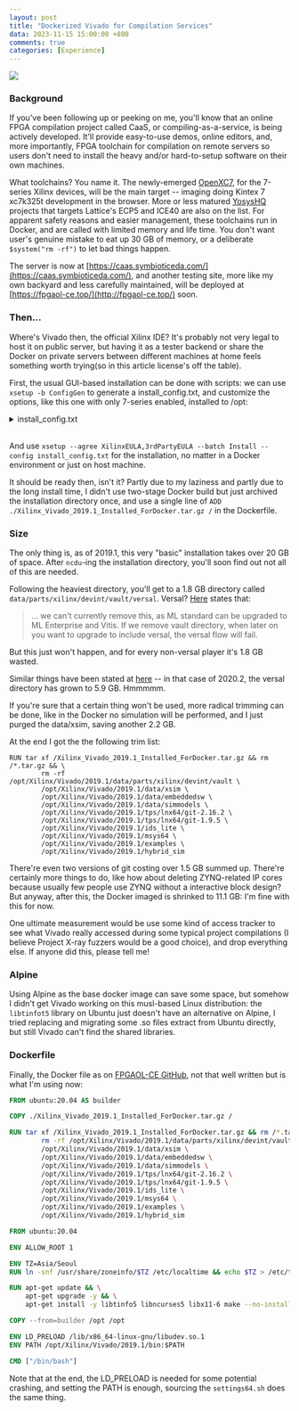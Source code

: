 ```yaml
---
layout: post
title: "Dockerized Vivado for Compilation Services"
data: 2023-11-15 15:00:00 +800
comments: true
categories: [Experience]
---
```


![](/MyBlog/images/vivado-battle.png)

### **Background**

If you've been following up or peeking on me, you'll know that an online FPGA compilation project called CaaS, or compiling-as-a-service, is being actively developed. It'll provide easy-to-use demos, online editors, and, more importantly, FPGA toolchain for compilation on remote servers so users don't need to install the heavy and/or hard-to-setup software on their own machines. 

What toolchains? You name it. The newly-emerged [OpenXC7](https://github.com/openXC7), for the 7-series Xilinx devices, will be the main target -- imaging doing Kintex 7 xc7k325t development in the browser. More or less matured [YosysHQ](https://github.com/YosysHQ) projects that targets Lattice's ECP5 and ICE40 are also on the list. For apparent safety reasons and easier management, these toolchains run in Docker, and are called with limited memory and life time. You don't want user's genuine mistake to eat up 30 GB of memory, or a deliberate `$system("rm -rf")` to let bad things happen. 

The server is now at [https://caas.symbioticeda.com/](https://caas.symbioticeda.com/), and another testing site, more like my own backyard and less carefully maintained, will be deployed at [https://fpgaol-ce.top/](http://fpgaol-ce.top/) soon. 

### **Then...**

Where's Vivado then, the official Xilinx IDE? It's probably not very legal to host it on public server, but having it as a tester backend or share the Docker on private servers between different machines at home feels something worth trying(so in this article license's off the table). 

First, the usual GUI-based installation can be done with scripts: we can use `xsetup -b ConfigGen` to generate a install_config.txt, and customize the options, like this one with only 7-series enabled, installed to /opt: 

<details>
<summary>install_config.txt</summary>
<code>
#### Vivado HL WebPACK Install Configuration ####<br>
Edition=Vivado HL WebPACK<br>
<br>
# Path where Xilinx software will be installed.<br>
Destination=/opt/Xilinx<br>
<br>
# Choose the Products/Devices the you would like to install.<br>
Modules=DocNav:0,Kintex UltraScale:0,Spartan-7:1,Artix-7:1,Model Composer:0,ARM Cortex-A53:0,Zynq UltraScale+ MPSoC:0,Zynq-7000:0,SDK Core Tools:0,ARM Cortex-A9:0,ARM Cortex R5:0,System Generator for DSP:0,Kintex-7:1,Kintex UltraScale+:0,MicroBlaze:0<br>
#Modules=DocNav:1,Kintex UltraScale:1,Spartan-7:1,Artix-7:1,Model Composer:0,ARM Cortex-A53:1,Zynq UltraScale+ MPSoC:1,Zynq-7000:1,SDK Core Tools:1,ARM Cortex-A9:1,ARM Cortex R5:1,System Generator for DSP:0,Kintex-7:1,Kintex UltraScale+:1,MicroBlaze:1<br>
<br>
# Choose the post install scripts you'd like to run as part of the finalization step. Please note that some of these scripts may require user interaction during runtime.
InstallOptions=Enable WebTalk for SDK to send usage statistics to Xilinx:1<br>
<br>
## Shortcuts and File associations ##<br>
# Choose whether Start menu/Application menu shortcuts will be created or not.
CreateProgramGroupShortcuts=0<br>
<br>
# Choose the name of the Start menu/Application menu shortcut. This setting will be ignored if you choose NOT to create shortcuts.<br>
ProgramGroupFolder=Xilinx Design Tools<br>
<br>
# Choose whether shortcuts will be created for All users or just the Current user. Shortcuts can be created for all users only if you run the installer as administrator.
CreateShortcutsForAllUsers=0<br>
<br>
# Choose whether shortcuts will be created on the desktop or not.<br>
CreateDesktopShortcuts=0<br>
<br>
# Choose whether file associations will be created or not.<br>
CreateFileAssociation=0<br>
<br>
# Choose whether disk usage will be optimized (reduced) after installation<br>
EnableDiskUsageOptimization=1
</code>
</details>
<br>

And use `xsetup --agree XilinxEULA,3rdPartyEULA --batch Install --config install_config.txt` for the installation, no matter in a Docker environment or just on host machine. 

It should be ready then, isn't it? Partly due to my laziness and partly due to the long install time, I didn't use two-stage Docker build but just archived the installation directory once, and use a single line of `ADD ./Xilinx_Vivado_2019.1_Installed_ForDocker.tar.gz /` in the Dockerfile. 

### **Size**

The only thing is, as of 2019.1, this very "basic" installation takes over 20 GB of space. After `ncdu`-ing the installation directory, you'll soon find out not all of this are needed. 

Following the heaviest directory, you'll get to a 1.8 GB directory called `data/parts/xilinx/devint/vault/versal`. Versal? [Here](https://support.xilinx.com/s/question/0D52E00006ln0TnSAI/question-regarding-vivado-20211-installation-size-and-device-support?language=en_US) states that: 

>  ... we can't currently remove this, as ML standard can be upgraded to ML Enterprise and Vitis. If we remove vault directory, when later on you want to upgrade to include versal, the versal flow will fail. 

But this just won't happen, and for every non-versal player it's 1.8 GB wasted. 

Similar things have been stated at [here](https://support.xilinx.com/s/question/0D72E0000069NoWSAU/detail?language=en_US) -- in that case of 2020.2, the versal directory has grown to 5.9 GB. Hmmmmm. 

If you're sure that a certain thing won't be used, more radical trimming can be done, like in the Docker no simulation will be performed, and I just purged the data/xsim, saving another 2.2 GB. 

At the end I got the the following trim list:

```
RUN tar xf /Xilinx_Vivado_2019.1_Installed_ForDocker.tar.gz && rm /*.tar.gz && \
		rm -rf /opt/Xilinx/Vivado/2019.1/data/parts/xilinx/devint/vault \
		/opt/Xilinx/Vivado/2019.1/data/xsim \
		/opt/Xilinx/Vivado/2019.1/data/embeddedsw \
		/opt/Xilinx/Vivado/2019.1/data/simmodels \
		/opt/Xilinx/Vivado/2019.1/tps/lnx64/git-2.16.2 \
		/opt/Xilinx/Vivado/2019.1/tps/lnx64/git-1.9.5 \
		/opt/Xilinx/Vivado/2019.1/ids_lite \
		/opt/Xilinx/Vivado/2019.1/msys64 \
		/opt/Xilinx/Vivado/2019.1/examples \
		/opt/Xilinx/Vivado/2019.1/hybrid_sim
```

There're even two versions of git costing over 1.5 GB summed up. There're certainly more things to do, like how about deleting ZYNQ-related IP cores because usually few people use ZYNQ without a interactive block design? But anyway, after this, the Docker imaged is shrinked to 11.1 GB: I'm fine with this for now. 

One ultimate measurement would be use some kind of access tracker to see what Vivado really accessed during some typical project compilations (I believe Project X-ray fuzzers would be a good choice), and drop everything else. If anyone did this, please tell me! 

### **Alpine**

Using Alpine as the base docker image can save some space, but somehow I didn't get Vivado working on this musl-based Linux distribution: the `libtinfot5` library on Ubuntu just doesn't have an alternative on Alpine, I tried replacing and migrating some .so files extract from Ubuntu directly, but still Vivado can't find the shared libraries. 

### **Dockerfile**

Finally, the Docker file as on [FPGAOL-CE GitHub](https://github.com/FPGAOL-CE/osstoolchain-docker-things/blob/master/vivado/Dockerfile.vivado-lite), not that well written but is what I'm using now: 

```dockerfile
FROM ubuntu:20.04 AS builder

COPY ./Xilinx_Vivado_2019.1_Installed_ForDocker.tar.gz /

RUN tar xf /Xilinx_Vivado_2019.1_Installed_ForDocker.tar.gz && rm /*.tar.gz && \
		rm -rf /opt/Xilinx/Vivado/2019.1/data/parts/xilinx/devint/vault \
		/opt/Xilinx/Vivado/2019.1/data/xsim \
		/opt/Xilinx/Vivado/2019.1/data/embeddedsw \
		/opt/Xilinx/Vivado/2019.1/data/simmodels \
		/opt/Xilinx/Vivado/2019.1/tps/lnx64/git-2.16.2 \
		/opt/Xilinx/Vivado/2019.1/tps/lnx64/git-1.9.5 \
		/opt/Xilinx/Vivado/2019.1/ids_lite \
		/opt/Xilinx/Vivado/2019.1/msys64 \
		/opt/Xilinx/Vivado/2019.1/examples \
		/opt/Xilinx/Vivado/2019.1/hybrid_sim

FROM ubuntu:20.04

ENV ALLOW_ROOT 1

ENV TZ=Asia/Seoul
RUN ln -snf /usr/share/zoneinfo/$TZ /etc/localtime && echo $TZ > /etc/timezone

RUN apt-get update && \
    apt-get upgrade -y && \
    apt-get install -y libtinfo5 libncurses5 libx11-6 make --no-install-recommends

COPY --from=builder /opt /opt

ENV LD_PRELOAD /lib/x86_64-linux-gnu/libudev.so.1
ENV PATH /opt/Xilinx/Vivado/2019.1/bin:$PATH

CMD ["/bin/bash"]
```

Note that at the end, the LD_PRELOAD is needed for some potential crashing, and setting the PATH is enough, sourcing the `settings64.sh` does the same thing. 